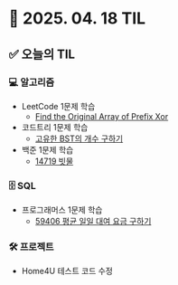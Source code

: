 # 📅 2025. 04. 18 TIL

## ✅ 오늘의 TIL

### 💻 알고리즘

- LeetCode 1문제 학습  
  - [Find the Original Array of Prefix Xor](https://leetcode.com/problems/find-the-original-array-of-prefix-xor/)
- 코드트리 1문제 학습  
  - [고유한 BST의 개수 구하기](https://www.codetree.ai/ko/trails/complete/curated-cards/challenge-number-of-unique-bst)
- 백준 1문제 학습  
  - [14719 빗물](https://www.acmicpc.net/problem/14719)

### 🗄️ SQL

- 프로그래머스 1문제 학습  
  - [59406 평균 일일 대여 요금 구하기](https://school.programmers.co.kr/learn/courses/30/lessons/59406)

### 🛠 프로젝트

- Home4U 테스트 코드 수정
